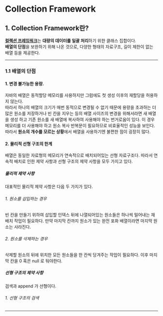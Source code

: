Collection Framework
========
## 1. Collection Framework란?
[**컬렉션 프레임워크**](https://docs.oracle.com/javase/8/docs/technotes/guides/collections/overview.html)는 **대량의 데이터를 일괄 처리**하기 위한 클래스 집합이다.<br>
**배열의 단점**을 보완하기 위해 나온 것으로, 다양한 형태의 자료구조, 길이 제한이 없는 배열 등을 제공한다.<br>

------------------------------------------
### 1.1 배열의 단점 
#### 1. 변경 불가능한 용량.
자바의 배열은 동적할당 메모리를 사용하지만 그럼에도 첫 생성 이후의 재할당을 허용하지 않는다.<br>
따라서 하나의 배열의 크기가 매번 동적으로 변경될 수 없기 때문에 
용량을 초과하는 더 많은 원소를 저장하거나 빈 칸을 지우는 등의 배열 사이즈의 변경을 위해서라면 새 배열을 생성 하고 기존 원소를 새 배열에 복사하여 사용해야 하는 번거로움이 있다. 이 경우 메모리를 더 사용해야 하고 원소 복사 반복문이 필요하므로 비효율적인 성능을 보인다. <br>
따라서 **원소의 개수를 모르는 상황**에서 배열을 사용하기엔 불편한 점이 굉장히 많다.

#### 2. 물리적 선형 구조의 한계
배열은 동일한 자료형의 메모리가 연속적으로 배치되어있는 선형 자료구조다. 따라서 연속적 배치로 인한 제약 사항과 선형 구조의 제약 사항을 모두 가지고 있다.
##### 물리적 제약 사항
대표적인 물리적 제약 사항은 다음 두 가지가 있다.
###### 1. 원소를 삽입하는 경우 
빈 칸을 만들기 위하여 삽입할 인덱스 뒤에 나열되어있는 원소들은 하나씩 밀어내는 재배치 작업이 필요하다. 만약 마지막 칸까지 원소가 있는 완전 포화 배열이라면 마지막 원소는 사라진다.
###### 2. 원소를 삭제하는 경우
삭제할 원소의 뒤에 위치한 모든 원소들을 한 칸씩 당겨주는 작업이 필요하다. 이후 마지막 칸을 0 혹은 null 로 둬야한다.
##### 선형 구조의 제약 사항 
검색과 append 가 선형이다. 
###### 1. 선형 구조의 검색
------------------------------------------
